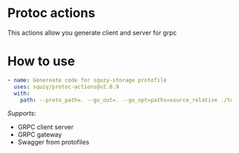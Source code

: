 # Protoc actions

This actions allow you generate client and server for grpc

# How to use

```yml
- name: Genereate code for squzy-storage protofile
  uses: squzy/protoc-actions@v2.0.9
  with:
    path: --proto_path=. --go_out=. --go_opt=paths=source_relative ./testProto/A/A.proto
```

_Supports:_

- GRPC client server
- GRPC gateway
- Swagger from protofiles
